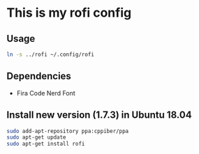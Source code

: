 # This is my rofi config

## Usage
```bash
ln -s ../rofi ~/.config/rofi
```

## Dependencies
+ Fira Code Nerd Font

## Install new version (1.7.3) in Ubuntu 18.04
```bash
sudo add-apt-repository ppa:cppiber/ppa
sudo apt-get update
sudo apt-get install rofi
```
